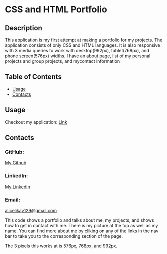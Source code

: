 # CSS and HTML Portfolio

## Description
This application is my first attempt at making a portfolio for my projects. The application consists of only CSS and HTML languages. It is also responsive with 3 media queries to work with desktop(992px), tablet(768px), and phone screen(576px) widths. I have an about page, list of my personal projects and group projects, and mycontact information 

## Table of Contents
* [Usage](#usage)
* [Contacts](#contacts)

## Usage
Checkout my application: [Link](https://alicelikay.github.io/2-Challenge/) 

## Contacts
### GitHub: 
[My Github](https://github.com/AliCelikay)
### LinkedIn: 
[My LinkedIn](https://www.linkedin.com/in/alicelikay/)
### Email:
alicelikay129@gmail.com









This code shows a portfolio and talks about me, my projects, and shows how to get in contact with me. There is my picture at the top as well as my name. You can find more about me by cliking on any of the links in the nav bar to take you to the corresponding section of the page.

The 3 pixels this works at is 576px, 768px, and 992px.
